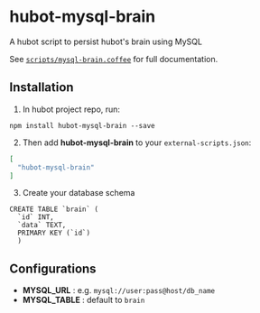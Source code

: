 # hubot-mysql-brain
 A hubot script to persist hubot's brain using MySQL

 See [`scripts/mysql-brain.coffee`](scripts/movie.coffee) for full documentation.

 ## Installation

 1. In hubot project repo, run:

 ```
 npm install hubot-mysql-brain --save
 ```

 2. Then add **hubot-mysql-brain** to your `external-scripts.json`:

   ```json
   [
     "hubot-mysql-brain"
   ]
   ```

 3. Create your database schema

   ```
   CREATE TABLE `brain` (
     `id` INT,
     `data` TEXT,
     PRIMARY KEY (`id`)
     )
   ```

## Configurations

- **MYSQL_URL** : e.g. `mysql://user:pass@host/db_name`
- **MYSQL_TABLE** : default to `brain`
